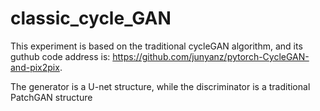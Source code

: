 # classic_cycle_GAN


This experiment is based on the traditional cycleGAN algorithm, and its guthub code address is: https://github.com/junyanz/pytorch-CycleGAN-and-pix2pix.

The generator is a U-net structure, while the discriminator is a traditional PatchGAN structure

